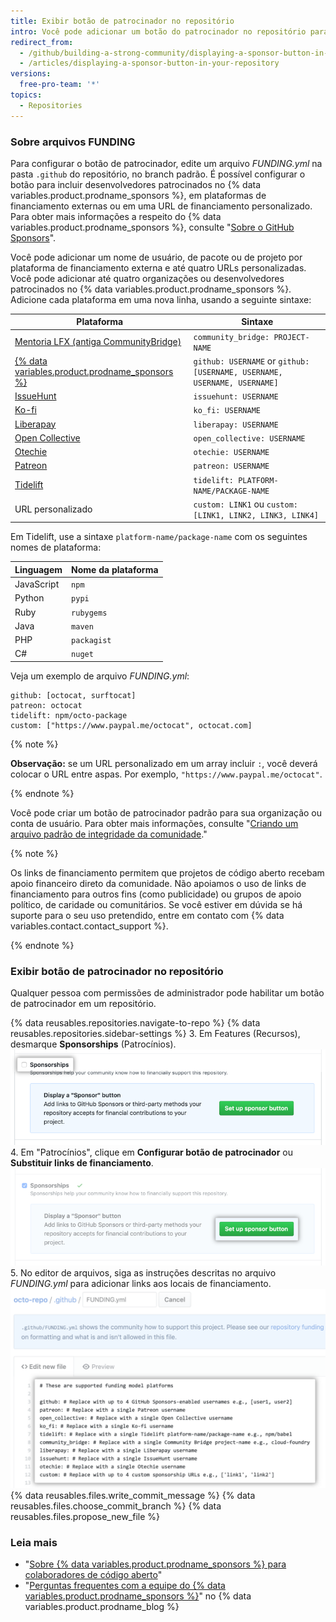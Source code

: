```yaml
---
title: Exibir botão de patrocinador no repositório
intro: Você pode adicionar um botão do patrocinador no repositório para aumentar a visibilidade das opções de financiamento do seu projeto de código aberto.
redirect_from:
  - /github/building-a-strong-community/displaying-a-sponsor-button-in-your-repository
  - /articles/displaying-a-sponsor-button-in-your-repository
versions:
  free-pro-team: '*'
topics:
  - Repositories
---
```


### Sobre arquivos FUNDING

Para configurar o botão de patrocinador, edite um arquivo _FUNDING.yml_ na pasta `.github` do repositório, no branch padrão. É possível configurar o botão para incluir desenvolvedores patrocinados no {% data variables.product.prodname_sponsors %}, em plataformas de financiamento externas ou em uma URL de financiamento personalizado. Para obter mais informações a respeito do {% data variables.product.prodname_sponsors %}, consulte "[Sobre o GitHub Sponsors](/sponsors/getting-started-with-github-sponsors/about-github-sponsors)".

Você pode adicionar um nome de usuário, de pacote ou de projeto por plataforma de financiamento externa e até quatro URLs personalizadas. Você pode adicionar até quatro organizações ou desenvolvedores patrocinados no {% data variables.product.prodname_sponsors %}. Adicione cada plataforma em uma nova linha, usando a seguinte sintaxe:

| Plataforma                                                                                | Sintaxe                                                                  |
| ----------------------------------------------------------------------------------------- | ------------------------------------------------------------------------ |
| [Mentoria LFX (antiga CommunityBridge)](https://lfx.linuxfoundation.org/tools/mentorship) | `community_bridge: PROJECT-NAME`                                         |
| [{% data variables.product.prodname_sponsors %}](https://github.com/sponsors)             | `github: USERNAME` or `github: [USERNAME, USERNAME, USERNAME, USERNAME]` |
| [IssueHunt](https://issuehunt.io/)                                                        | `issuehunt: USERNAME`                                                    |
| [Ko-fi](https://ko-fi.com/)                                                               | `ko_fi: USERNAME`                                                        |
| [Liberapay](https://en.liberapay.com/)                                                    | `liberapay: USERNAME`                                                    |
| [Open Collective](https://opencollective.com/)                                            | `open_collective: USERNAME`                                              |
| [Otechie](https://otechie.com/)                                                           | `otechie: USERNAME`                                                      |
| [Patreon](https://www.patreon.com/)                                                       | `patreon: USERNAME`                                                      |
| [Tidelift](https://tidelift.com/)                                                         | `tidelift: PLATFORM-NAME/PACKAGE-NAME`                                   |
| URL personalizado                                                                         | `custom: LINK1` ou `custom: [LINK1, LINK2, LINK3, LINK4]`                |

Em Tidelift, use a sintaxe `platform-name/package-name` com os seguintes nomes de plataforma:

| Linguagem  | Nome da plataforma |
| ---------- | ------------------ |
| JavaScript | `npm`              |
| Python     | `pypi`             |
| Ruby       | `rubygems`         |
| Java       | `maven`            |
| PHP        | `packagist`        |
| C#         | `nuget`            |

Veja um exemplo de arquivo _FUNDING.yml_:
```
github: [octocat, surftocat]
patreon: octocat
tidelift: npm/octo-package
custom: ["https://www.paypal.me/octocat", octocat.com]
```

{% note %}

**Observação:** se um URL personalizado em um array incluir `:`, você deverá colocar o URL entre aspas. Por exemplo, `"https://www.paypal.me/octocat"`.

{% endnote %}

Você pode criar um botão de patrocinador padrão para sua organização ou conta de usuário. Para obter mais informações, consulte "[Criando um arquivo padrão de integridade da comunidade](/communities/setting-up-your-project-for-healthy-contributions/creating-a-default-community-health-file)."

{% note %}

Os links de financiamento permitem que projetos de código aberto recebam apoio financeiro direto da comunidade. Não apoiamos o uso de links de financiamento para outros fins (como publicidade) ou grupos de apoio político, de caridade ou comunitários. Se você estiver em dúvida se há suporte para o seu uso pretendido, entre em contato com {% data variables.contact.contact_support %}.

{% endnote %}

### Exibir botão de patrocinador no repositório

Qualquer pessoa com permissões de administrador pode habilitar um botão de patrocinador em um repositório.

{% data reusables.repositories.navigate-to-repo %}
{% data reusables.repositories.sidebar-settings %}
3. Em Features (Recursos), desmarque **Sponsorships** (Patrocínios). ![Caixa de seleção para habilitar patrocínios](/assets/images/help/sponsors/sponsorships-checkbox.png)
4. Em "Patrocínios", clique em **Configurar botão de patrocinador** ou **Substituir links de financiamento**. ![Botão para configurar o botão de patrocinador](/assets/images/help/sponsors/sponsor-set-up-button.png)
5. No editor de arquivos, siga as instruções descritas no arquivo _FUNDING.yml_ para adicionar links aos locais de financiamento. ![Editar o arquivo FUNDING para adicionar links aos locais de financiamento](/assets/images/help/sponsors/funding-yml-file.png)
{% data reusables.files.write_commit_message %}
{% data reusables.files.choose_commit_branch %}
{% data reusables.files.propose_new_file %}

### Leia mais
- "[Sobre {% data variables.product.prodname_sponsors %} para colaboradores de código aberto](/sponsors/receiving-sponsorships-through-github-sponsors/about-github-sponsors-for-open-source-contributors)"
- "[Perguntas frequentes com a equipe do {% data variables.product.prodname_sponsors %}](https://github.blog/2019-06-12-faq-with-the-github-sponsors-team/)" no {% data variables.product.prodname_blog %}
